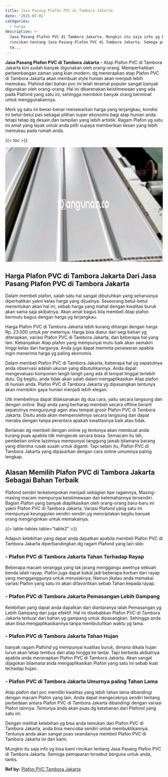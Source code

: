 ```yaml
---
title: Jasa Pasang Plafon PVC di Tambora Jakarta
date: '2025-07-01'
categories:
  - harga
description: >-
  Jasa Pasang Plafon PVC di Tambora Jakarta. Mungkin itu saja info yg bisa kami
  rincikan tentang Jasa Pasang Plafon PVC di Tambora Jakarta. Semoga pemaparan
  te...
---
```


**Jasa Pasang Plafon PVC di Tambora Jakarta** – Atap Plafon PVC di Tambora Jakarta kini sudah banyak digunakan oleh orang-orang. Memperhatikan perkembangan zaman yang kian modern, dg menerapkan atap Plafon PVC di Tambora Jakarta akan membuat style hunian akan menjadi lebih memukau. Plafond dari bahan pvc ini telah teramat populer sangat banyak digunakan oleh orang-orang. Hal ini dikarenakan keistimewaan yang ada pada Plafond yang satu ini, sehingga membikin banyak orang berminat untuk menggunakannya.

Merk yg satu ini benar-benar menawarkan harga yang terjangkau, kondisi ini betul-betul pas sebagai pilihan super ekonomis bagi atap hunian anda tetapi tetap dg desain dan tampilan yang lebih artistik. Ragam Plafon yg satu ini amat yang layak untuk anda pilih supaya memberikan kesan yang lebih memukau pada rumah anda.

{{< toc >}}

![Jasa Pasang Plafon PVC di Tambora Jakarta](/images/flafond-pvc-murah11.png)

## Harga Plafon PVC di Tambora Jakarta Dari Jasa Pasang Plafon PVC di Tambora Jakarta

Dalam membeli plafon, salah satu hal sangat dibutuhkan yang seharusnya diperhatikan yakni kelas harga yang dijualnya. Seseorang betul-betul menentukan akan hal ini, sebab harga yang mahal dengan kwalitas buruk akan sama saja akibatnya. Akan amat bagus bila membeli Atap plafon bermutu bagus dengan harga yg terjangkau.

Harga Plafon PVC di Tambora Jakarta lebih kurang dihargai dengan harga Rp. 23.000 untuk per meternya. Harga bisa diatur dari segi bahan yg diterapkan, variasi Plafon PVC di Tambora Jakarta, dan beberapa hal yang lain. Kebanyakan Atap plafon yang mempunyai mutu baik akan semakin tinggi kelas dari harganya. Anda juga dapat meminta penawaran apabila ingin menerima harga yg paling ekonomis.

Dalam membeli Plafon PVC di Tambora Jakarta, beberapa hal yg sepatutnya anda observasi adalah ukuran yang dibutuhkannya. Anda dapat mengevaluasi komponen langit-langit yang ada di tempat tinggal terlebih dulu. Dg begitu, anda tidak akan salah dalam mengaplikasikan Atap plafon di hunian anda. Plafon PVC di Tambora Jakarta yg dipasangkan tentunya akan membikin gaya hunian menjadi lebih elegan.

Utk membelinya dapat dilaksanakan dg dua cara, yaitu secara langsung dan dengan online. Bagi anda yang berharap membeli secara offline berarti sepatutnya mengunjungi agen atau tempat grosir Plafon PVC di Tambora Jakarta. Disitu anda akan memperolehnya secara langsung dan dapat meraba dengan tanpa perantara apakah kwalitasnya baik atau tidak.

Berlainan dg membeli dengan online yg tentunya akan membuat anda kurang puas apabila tdk mengecek secara biasa. Semacam itu lah, pembelian online lazimnya mempunyai tanggung jawab bilamana barang yang diterima rusak susah untuk diganti. Tapi selain itu, Plafon PVC di Tambora Jakarta yang dipasarkan dengan cara online umumnya paling lengkap.

## Alasan Memilih Plafon PVC di Tambora Jakarta Sebagai Bahan Terbaik

Plafond sendiri terkelompokan menjadi sebagian tipe ragamnya, Masing-masing macam mempunyai keistimewaan dan kelemahannya tersendiri. Bagian Plafon yang banyak diaplikasikan oleh orang-orang baru-baru ini yakni Plafon PVC di Tambora Jakarta. Variasi Plafond yang satu ini mempunyai keunggulan sendiri-sendiri yg menciptakan begitu banyak orang menginginkan untuk memakainya.

{{< table-tables table="table2" >}}

Adapun kelebihan yang dapat anda dapatkan apabila membeli Plafon PVC di Tambora Jakarta diperbandingkan dg ragam Plafond yang lain sbb:

### \- Plafon PVC di Tambora Jakarta Tahan Terhadap Rayap

Beberapa macam serangga yang tak jarang menggangu awetnya sebuah benda ialah rayap. Plafon juga dapat bakal jadi beberapa korban dari rayap yang mengganggunya untuk merusaknya. Namun jikalau anda memakai variasi Plafon yang satu ini akan difavoritkan sebab Tahan kepada rayap.

### \- Plafon PVC di Tambora Jakarta Pemasangan Lebih Gampang

Kelebihan yang dapat anda dapatkan dari diantaranya ialah Pemasangan yg Lebih Gampang dan juga efektif. Hal ini disebabkan Plafon PVC di Tambora Jakarta terbuat dari bahan yg gampang untuk dipasangkan. Sehingga anda akan bisa mengaplikasikannya tanpa membutuhkan waktu yg lama.

### \- Plafon PVC di Tambora Jakarta Tahan Hujan

banyak ragam Plafond yg mempunyai kualitas buruk, dimana dikala hujan turun akan tetap tembus dari atap hingga ke lantai. Tapi berbeda akibatnya apabila anda menerapkan Plafon PVC di Tambora Jakarta. Akan sangat dijagokan bilamana anda mengaplikasikan Plafon yang satu ini sebab kuat terhadap hujan.

### \- Plafon PVC di Tambora Jakarta Umurnya paling Tahan Lama

Atap plafon dari pvc memiliki kwalitas yang lebih tahan lama dibandingi dengan macam Plafon yang lain. Anda dapat mengeceknya sendiri tentang perbedaan antara Plafon PVC di Tambora Jakarta dibandingi dengan variasi Plafon lainnya. Tentunya anda akan puas dg ketahanan dari Plafond yang satu ini.

Dengan melihat kelebihan yg bisa anda temukan dari Plafon PVC di Tambora Jakarta, anda bisa mencoba sendiri untuk membuktikannya. Tentunya anda akan sangat puas seandainya membeli Plafon PVC di Tambora Jakarta ini dari kami.

Mungkin itu saja info yg bisa kami rincikan tentang Jasa Pasang Plafon PVC di Tambora Jakarta. Semoga pemaparan tersebut berguna untuk anda, tanks.

**Ref by:** [Plafon PVC Tambora Jakarta](https://id.wikipedia.org/wiki/Plafon)
